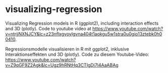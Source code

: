 # visualizing-regression

Visualizing Regression models in R (ggplot2), including interaction effects and 3D (plotly). Code to youtube video at https://www.youtube.com/watch?v=ntrjjNXNJCY&lc=z23nflxgyoylgvna404t1aokgu5w1stra0u0gio13ztebk0h00410.

Regressionsmodelle visualisieren in R mit ggplot2, inklusive Interaktionseffekten und 3D (plotly). Code zu diesem Youtube-Video:
https://www.youtube.com/watch?v=Z9qGF9Z2Agk&lc=Ugz9hRNtHq3CTIgDj7l4AaABAg
